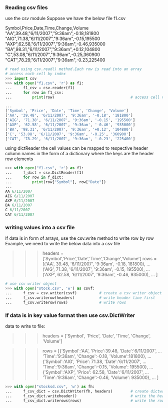 ### Reading csv files
use the csv module
Suppose we have the below file f1.csv

Symbol,Price,Date,Time,Change,Volume
"AA",39.48,"6/11/2007","9:36am",-0.18,181800
"AIG",71.38,"6/11/2007","9:36am",-0.15,195500
"AXP",62.58,"6/11/2007","9:36am",-0.46,935000
"BA",98.31,"6/11/2007","9:36am",+0.12,104800
"C",53.08,"6/11/2007","9:36am",-0.25,360900
"CAT",78.29,"6/11/2007","9:36am",-0.23,225400


```python
# read using csv.read() method.Each row is read into an array
# access each cell by index
>>> import csv
>>> with open("f1.csv", 'r') as f1:
...     f1_csv = csv.reader(f1)
...     for row in f1_csv:
...         print(row)                                  # access cell values with index, ex: row[0], row[1] etc.

... 
['Symbol', 'Price', 'Date', 'Time', 'Change', 'Volume']
['AA', '39.48', '6/11/2007', '9:36am', '-0.18', '181800']
['AIG', '71.38', '6/11/2007', '9:36am', '-0.15', '195500']
['AXP', '62.58', '6/11/2007', '9:36am', '-0.46', '935000']
['BA', '98.31', '6/11/2007', '9:36am', '+0.12', '104800']
['C', '53.08', '6/11/2007', '9:36am', '-0.25', '360900']
['CAT', '78.29', '6/11/2007', '9:36am', '-0.23', '225400']
```

using dictReader the cell values can be mapped to respective header column names in the form of a dictionary where the keys are the header row elements

```python
>>> with open("f1.csv", 'r') as f1:
...     f_dict = csv.DictReader(f1)
...     for row in f_dict:
...         print(row["Symbol"], row["Date"])
... 
AA 6/11/2007
AIG 6/11/2007
AXP 6/11/2007
BA 6/11/2007
C 6/11/2007
CAT 6/11/2007
```

### writing values into a csv file

If data is in form of arrays, use the csv.write method to write row by row
Example, we need to write the below data into a csv file
>>> headers = ['Symbol','Price','Date','Time','Change','Volume']
>>> rows = [('AA', 39.48, '6/11/2007', '9:36am', -0.18, 181800),
...         ('AIG', 71.38, '6/11/2007', '9:36am', -0.15, 195500),
...         ('AXP', 62.58, '6/11/2007', '9:36am', -0.46, 935000),
...        ]

```python
# use csv writer object
>>> with open("stock.csv", 'w') as csvf:
...     f_csv = csv.writer(csvf)          # create a csv writer object
...     f_csv.writerow(headers)           # write header line first
...     f_csv.writerow(rows)              # write rows
```

### If data is in key value format then use csv.DictWriter
data to write to file:
>>> headers = ['Symbol', 'Price', 'Date', 'Time', 'Change', 'Volume']

>>> rows = [{'Symbol':'AA', 'Price':39.48, 'Date':'6/11/2007',
...           'Time':'9:36am', 'Change':-0.18, 'Volume':181800},
...         {'Symbol':'AIG', 'Price': 71.38, 'Date':'6/11/2007',
...           'Time':'9:36am', 'Change':-0.15, 'Volume': 195500},
...         {'Symbol':'AXP', 'Price': 62.58, 'Date':'6/11/2007',
...           'Time':'9:36am', 'Change':-0.46, 'Volume': 935000},
...     ]

```python
>>> with open("stocksd.csv", 'w') as fh:
...     f_csv_dict = csv.DictWriter(fh, headers)        # create dictwriter object with file handle and header line
...     f_csv_dict.writeheader()                        # write the header
...     f_csv_dict.writerows(rows)                      # write the rows, data is mapped to header columns
```
